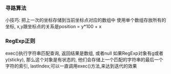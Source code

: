 ### 寻路算法
小技巧: 把上一次的坐标存储到当前坐标点对应的数组中
使用单个数组存放所有的坐标, x,y跟坐标点的关系是position = y*100 + x

### RegExp正则
exec()执行字符串匹配查询, 返回结果是数组, 或者null
如果RegExp对象有g或者y(sticky), 那么这个对象是有状态的, 他们会存储上一个匹配的字符串的最后一个字符的索引, lastIndex;可以一直调用exec()方法,来达到迭代的效果